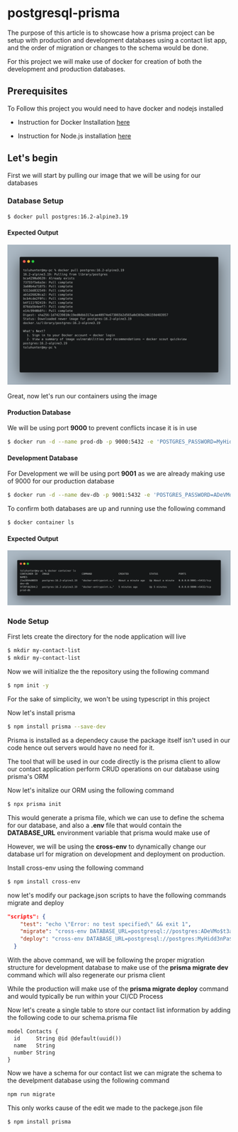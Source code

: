 # postgresql-prisma

The purpose of this article is to showcase how a prisma project can be setup with production and development databases using a contact list app, and the order of migration or changes to the schema would be done.

For this project we will make use of docker for creation of both the development and production databases.

## Prerequisites

To Follow this project you would need to have docker and nodejs installed

- Instruction for Docker Installation [here](https://www.docker.com/get-started/)

- Instruction for Node.js installation [here](https://nodejs.org/en/download/current)


## Let's begin

First we will start by pulling our image that we will be using for our databases

### Database Setup

```bash
$ docker pull postgres:16.2-alpine3.19
```

#### Expected Output

![alt text](images/docker-pull-postgres.png)

Great, now let's run our containers using the image

#### Production Database

We will be using port **9000** to prevent conflicts incase it is in use

```bash
$ docker run -d --name prod-db -p 9000:5432 -e 'POSTGRES_PASSWORD=MyHidd3nPa$$' -e 'POSTGRES_DB=prod' postgres:16.2-alpine3.19
```

#### Development Database

For Development we will be using port **9001** as we are already making use of 9000 for our production database

```bash
$ docker run -d --name dev-db -p 9001:5432 -e 'POSTGRES_PASSWORD=ADeVMo$t3at' -e 'POSTGRES_DB=dev' postgres:16.2-alpine3.19
```

To confirm both databases are up and running use the following command

```bash
$ docker container ls
```

#### Expected Output
![alt text](images/docker-containers.png)

### Node Setup

First lets create the directory for the node application will live

```bash
$ mkdir my-contact-list
$ mkdir my-contact-list
```

Now we will initialize the the repository using the following command

```bash
$ npm init -y
```

For the sake of simplicity, we won't be using typescript in this project

Now let's install prisma

```bash
$ npm install prisma --save-dev
```

Prisma is installed as a dependecy cause the package itself isn't used in our code hence out servers would have no need for it. 

The tool that will be used in our code directly is the prisma client to allow our contact application perform CRUD operations on our database using prisma's ORM

Now let's initalize our ORM using the following command

```bash
$ npx prisma init
```

This would generate a prisma file, which we can use to define the schema for our database, and also a __.env__ file that would contain the **DATABASE_URL** environment variable that prisma would make use of

However, we will be using the **cross-env** to dynamically change our database url for migration on development and deployment on production.

Install cross-env using the following command

```bash
$ npm install cross-env
```

now let's modify our package.json scripts to have the following commands migrate and deploy

```json
"scripts": {
    "test": "echo \"Error: no test specified\" && exit 1",
    "migrate": "cross-env DATABASE_URL=postgresql://postgres:ADeVMo$t3at@localhost:9001/dev prisma migrate dev",
    "deploy": "cross-env DATABASE_URL=postgresql://postgres:MyHidd3nPa$$@localhost:9000/prod prisma migrate deploy"
  }
```

With the above command, we will be following the proper migration structure for development database to make use of the **prisma migrate dev** command which will also regenerate our prisma client 

While the production will make use of the **prisma migrate deploy** command and would typically be run within your CI/CD Process

Now let's create a single table to store our contact list information by adding the following code to our schema.prisma file

```prisma
model Contacts {
  id     String @id @default(uuid())
  name   String
  number String
}
```

Now we have a schema for our contact list we can migrate the schema to the develpment database using the following command

```bash
npm run migrate
```

This only works cause of the edit we made to the packege.json file

```bash
$ npm install prisma
```